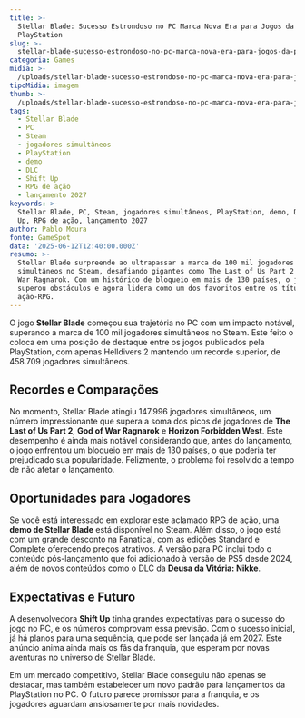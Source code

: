 ```yaml
---
title: >-
  Stellar Blade: Sucesso Estrondoso no PC Marca Nova Era para Jogos da
  PlayStation
slug: >-
  stellar-blade-sucesso-estrondoso-no-pc-marca-nova-era-para-jogos-da-playstation
categoria: Games
midia: >-
  /uploads/stellar-blade-sucesso-estrondoso-no-pc-marca-nova-era-para-jogos-da-playstation-thumb.jpg
tipoMidia: imagem
thumb: >-
  /uploads/stellar-blade-sucesso-estrondoso-no-pc-marca-nova-era-para-jogos-da-playstation-thumb.jpg
tags:
  - Stellar Blade
  - PC
  - Steam
  - jogadores simultâneos
  - PlayStation
  - demo
  - DLC
  - Shift Up
  - RPG de ação
  - lançamento 2027
keywords: >-
  Stellar Blade, PC, Steam, jogadores simultâneos, PlayStation, demo, DLC, Shift
  Up, RPG de ação, lançamento 2027
author: Pablo Moura
fonte: GameSpot
data: '2025-06-12T12:40:00.000Z'
resumo: >-
  Stellar Blade surpreende ao ultrapassar a marca de 100 mil jogadores
  simultâneos no Steam, desafiando gigantes como The Last of Us Part 2 e God of
  War Ragnarok. Com um histórico de bloqueio em mais de 130 países, o jogo
  superou obstáculos e agora lidera como um dos favoritos entre os títulos de
  ação-RPG.
---
```


O jogo **Stellar Blade** começou sua trajetória no PC com um impacto notável, superando a marca de 100 mil jogadores simultâneos no Steam. Este feito o coloca em uma posição de destaque entre os jogos publicados pela PlayStation, com apenas Helldivers 2 mantendo um recorde superior, de 458.709 jogadores simultâneos. 

## Recordes e Comparações

No momento, Stellar Blade atingiu 147.996 jogadores simultâneos, um número impressionante que supera a soma dos picos de jogadores de **The Last of Us Part 2**, **God of War Ragnarok** e **Horizon Forbidden West**. Este desempenho é ainda mais notável considerando que, antes do lançamento, o jogo enfrentou um bloqueio em mais de 130 países, o que poderia ter prejudicado sua popularidade. Felizmente, o problema foi resolvido a tempo de não afetar o lançamento.

## Oportunidades para Jogadores

Se você está interessado em explorar este aclamado RPG de ação, uma **demo de Stellar Blade** está disponível no Steam. Além disso, o jogo está com um grande desconto na Fanatical, com as edições Standard e Complete oferecendo preços atrativos. A versão para PC inclui todo o conteúdo pós-lançamento que foi adicionado à versão de PS5 desde 2024, além de novos conteúdos como o DLC da **Deusa da Vitória: Nikke**.

## Expectativas e Futuro

A desenvolvedora **Shift Up** tinha grandes expectativas para o sucesso do jogo no PC, e os números comprovam essa previsão. Com o sucesso inicial, já há planos para uma sequência, que pode ser lançada já em 2027. Este anúncio anima ainda mais os fãs da franquia, que esperam por novas aventuras no universo de Stellar Blade.

Em um mercado competitivo, Stellar Blade conseguiu não apenas se destacar, mas também estabelecer um novo padrão para lançamentos da PlayStation no PC. O futuro parece promissor para a franquia, e os jogadores aguardam ansiosamente por mais novidades.
